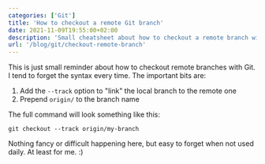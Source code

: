 ```yaml
---
categories: ['Git']
title: 'How to checkout a remote Git branch'
date: 2021-11-09T19:55:00+02:00
description: 'Small cheatsheet about how to checkout a remote branch with Git and track it locally.'
url: '/blog/git/checkout-remote-branch'
---
```


This is just small reminder about how to checkout remote branches with Git. I tend to forget the syntax every time. The important bits are:

1. Add the `--track` option to "link" the local branch to the remote one
2. Prepend `origin/` to the branch name

The full command will look something like this:

```
git checkout --track origin/my-branch
```

Nothing fancy or difficult happening here, but easy to forget when not used daily. At least for me. :)
